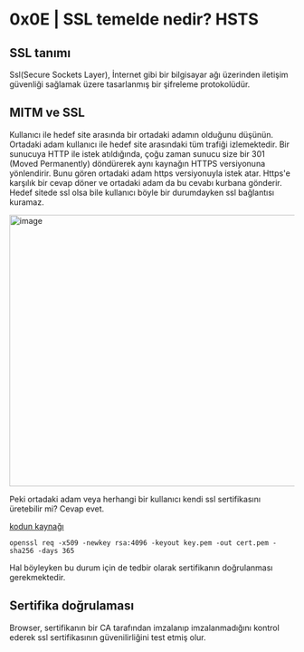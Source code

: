# **0x0E | SSL temelde nedir? HSTS**

## **SSL tanımı**

Ssl(Secure Sockets Layer), İnternet gibi bir bilgisayar ağı üzerinden iletişim güvenliği sağlamak üzere tasarlanmış bir şifreleme protokolüdür.

## **MITM ve SSL**

Kullanıcı ile hedef site arasında bir ortadaki adamın olduğunu düşünün. Ortadaki adam kullanıcı ile hedef site arasındaki tüm trafiği izlemektedir. Bir sunucuya HTTP ile
istek atıldığında, çoğu zaman sunucu size bir 301 (Moved Permanently) döndürerek aynı kaynağın HTTPS versiyonuna yönlendirir. Bunu gören ortadaki adam https versiyonuyla
istek atar. Https'e karşılık bir cevap döner ve ortadaki adam da bu cevabı kurbana gönderir. Hedef sitede ssl olsa bile kullanıcı böyle bir durumdayken ssl bağlantısı 
kuramaz.

<img width="1469" height="479" alt="image" src="https://github.com/user-attachments/assets/0e34c670-6312-43bb-a147-c7b314d8af64" />

Peki ortadaki adam veya herhangi bir kullanıcı kendi ssl sertifikasını üretebilir mi? Cevap evet.

[kodun kaynağı](https://stackoverflow.com/questions/10175812/how-can-i-generate-a-self-signed-ssl-certificate-using-openssl)
```
openssl req -x509 -newkey rsa:4096 -keyout key.pem -out cert.pem -sha256 -days 365
```

Hal böyleyken bu durum için de tedbir olarak sertifikanın doğrulanması gerekmektedir. 

## **Sertifika doğrulaması**
Browser, sertifikanın bir CA tarafından imzalanıp imzalanmadığını kontrol ederek ssl sertifikasının güvenilirliğini test etmiş olur.
